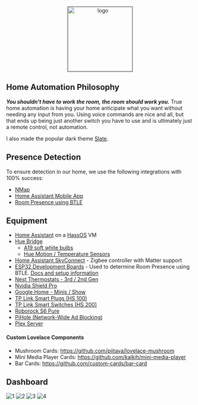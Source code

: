 <p align="center">
  <a href=""><img src="https://www.home-assistant.io/images/home-assistant-logo.svg" alt="logo" width="175"></a>
</p>

## Home Automation Philosophy
***You shouldn't have to work the room, the room should work you.*** True home automation is having your home anticipate what you want without needing any input from you. Using voice commands are nice and all, but that ends up being just another switch you have to use and is ultimately just a remote control, not automation.

I also made the popular dark theme [Slate](https://github.com/seangreen2/slate_theme).

## Presence Detection
To ensure detection in our home, we use the following integrations with 100% success:
- [NMap](https://www.home-assistant.io/integrations/nmap_tracker/)
- [Home Assistant Mobile App](https://www.home-assistant.io/integrations/mobile_app/)
- [Room Presence using BTLE](https://espresense.com/)

## Equipment
- [Home Assistant](https://www.home-assistant.io/) on a [HassOS](https://www.home-assistant.io/hassio/installation/) VM
- [Hue Bridge](https://amzn.to/30v9YND)
  - [A19 soft white bulbs](https://amzn.to/2LIFW4F)
  - [Hue Motion / Temperature Sensors](https://amzn.to/2JmF1FE)
- [Home Assistant SkyConnect](https://www.home-assistant.io/skyconnect/) - Zigbee controller with Matter support
- [ESP32 Development Boards](https://amazon.com/gp/product/B086MLNH7N/) - Used to determine Room Presence using BTLE. [Docs and setup information](https://espresense.com/)
- [Nest Thermostats - 3rd / 2nd Gen](https://amzn.to/2YELTn2)
- [Nvidia Shield Pro](https://smile.amazon.com/gp/product/B07YP9FBMM)
- [Google Home - Minis / Show](https://store.google.com/product/google_home_mini)
- [TP Link Smart Plugs (HS 100)](https://amzn.to/2XAKm4J)
- [TP Link Smart Switches (HS 200)](https://amzn.to/2Xyo8vy)
- [Roborock S6 Pure](https://smile.amazon.com/gp/product/B084Z5P2BX)
- [PiHole (Network-Wide Ad Blocking)](https://pi-hole.net/)
- [Plex Server](https://www.plex.tv/)

#### Custom Lovelace Components
- Mushroom Cards: https://github.com/piitaya/lovelace-mushroom
- Mini Media Player Cards: https://github.com/kalkih/mini-media-player
- Bar Cards: https://github.com/custom-cards/bar-card

## Dashboard
![1](https://i.imgur.com/mN2CWjr.jpeg)
![2](https://i.imgur.com/8PTwdXW.jpeg)
![3](https://i.imgur.com/YmjjfMt.jpeg)
![4](https://i.imgur.com/ZdSqZI0.png)

